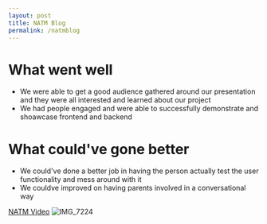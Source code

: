 ```yaml
---
layout: post
title: NATM Blog
permalink: /natmblog
---
```


# What went well
- We were able to get a good audience gathered around our presentation and they were all interested and learned about our project
- We had people engaged and were able to successfully demonstrate and shoawcase frontend and backend



# What could've gone better

- We could've done a better job in having the person actually test the user functionality and mess around with it
- We couldve improved on having parents involved in a conversational way



[NATM Video](https://youtu.be/uLGRzQlCtU0)
![IMG_7224](https://github.com/paravsalaniwal/praopersonal/assets/111609656/255e609a-3678-4f83-9c79-48b0b95f7b64)